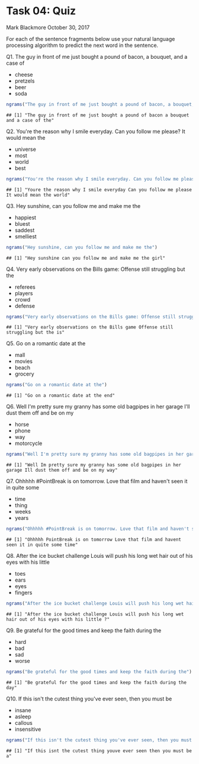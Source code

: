Task 04: Quiz
================
Mark Blackmore
October 30, 2017

For each of the sentence fragments below use your natural language processing algorithm to predict the next word in the sentence.

Q1. The guy in front of me just bought a pound of bacon, a bouquet, and a case of

-   cheese
-   pretzels
-   beer
-   soda

``` r
ngrams("The guy in front of me just bought a pound of bacon, a bouquet, and a case of")  
```

    ## [1] "The guy in front of me just bought a pound of bacon a bouquet and a case of the"

Q2. You're the reason why I smile everyday. Can you follow me please? It would mean the

-   universe
-   most
-   world
-   best

``` r
ngrams("You're the reason why I smile everyday. Can you follow me please? It would mean the")  
```

    ## [1] "Youre the reason why I smile everyday Can you follow me please It would mean the world"

Q3. Hey sunshine, can you follow me and make me the

-   happiest
-   bluest
-   saddest
-   smelliest

``` r
ngrams("Hey sunshine, can you follow me and make me the")  
```

    ## [1] "Hey sunshine can you follow me and make me the girl"

Q4. Very early observations on the Bills game: Offense still struggling but the

-   referees
-   players
-   crowd
-   defense

``` r
ngrams("Very early observations on the Bills game: Offense still struggling but the") 
```

    ## [1] "Very early observations on the Bills game Offense still struggling but the is"

Q5. Go on a romantic date at the

-   mall
-   movies
-   beach
-   grocery

``` r
ngrams("Go on a romantic date at the") 
```

    ## [1] "Go on a romantic date at the end"

Q6. Well I'm pretty sure my granny has some old bagpipes in her garage I'll dust them off and be on my

-   horse
-   phone
-   way
-   motorcycle

``` r
ngrams("Well I'm pretty sure my granny has some old bagpipes in her garage I'll dust them off and be on my") 
```

    ## [1] "Well Im pretty sure my granny has some old bagpipes in her garage Ill dust them off and be on my way"

Q7. Ohhhhh \#PointBreak is on tomorrow. Love that film and haven't seen it in quite some

-   time
-   thing
-   weeks
-   years

``` r
ngrams("Ohhhhh #PointBreak is on tomorrow. Love that film and haven't seen it in quite some") 
```

    ## [1] "Ohhhhh PointBreak is on tomorrow Love that film and havent seen it in quite some time"

Q8. After the ice bucket challenge Louis will push his long wet hair out of his eyes with his little

-   toes
-   ears
-   eyes
-   fingers

``` r
ngrams("After the ice bucket challenge Louis will push his long wet hair out of his eyes with his little") 
```

    ## [1] "After the ice bucket challenge Louis will push his long wet hair out of his eyes with his little ?"

Q9. Be grateful for the good times and keep the faith during the

-   hard
-   bad
-   sad
-   worse

``` r
ngrams("Be grateful for the good times and keep the faith during the") 
```

    ## [1] "Be grateful for the good times and keep the faith during the day"

Q10. If this isn't the cutest thing you've ever seen, then you must be

-   insane
-   asleep
-   callous
-   insensitive

``` r
ngrams("If this isn't the cutest thing you've ever seen, then you must be") 
```

    ## [1] "If this isnt the cutest thing youve ever seen then you must be a"
